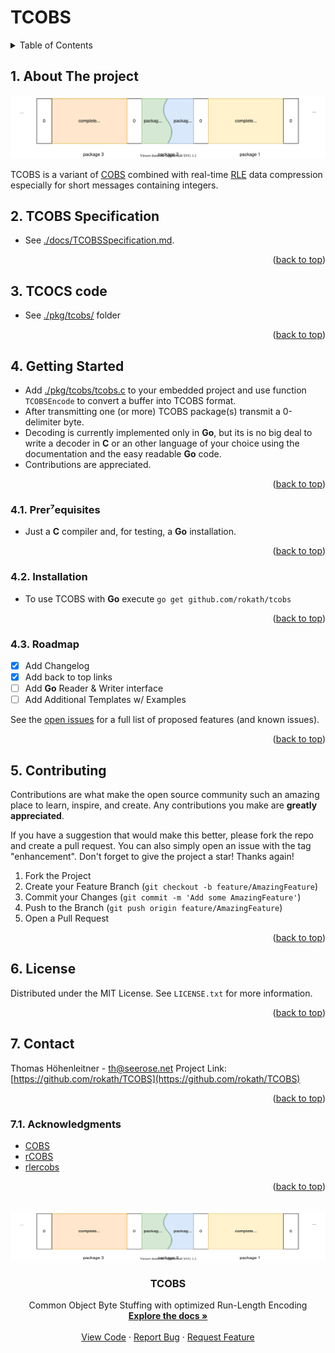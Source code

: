 # TCOBS

<!-- TABLE OF CONTENTS -->
<details>
  <summary>Table of Contents</summary>
  <ol>

<!-- vscode-markdown-toc -->
* 1. [About The project](#AboutTheproject)
* 2. [TCOBS Specification](#TCOBSSpecification)
* 3. [TCOCS code](#TCOCScode)
* 4. [Getting Started](#GettingStarted)
	* 4.1. [Prerequisites](#Prerequisites)
	* 4.2. [Installation](#Installation)
	* 4.3. [Roadmap](#Roadmap)
* 5. [Contributing](#Contributing)
* 6. [License](#License)
* 7. [Contact](#Contact)
	* 7.1. [Acknowledgments](#Acknowledgments)

<!-- vscode-markdown-toc-config
	numbering=true
	autoSave=true
	/vscode-markdown-toc-config -->
<!-- /vscode-markdown-toc --><div id="top"></div>

  </ol>
</details>

<!-- ABOUT THE PROJECT -->
##  1. <a name='AboutTheproject'></a>About The project

![./docs/ref/COBSDataDisruption.svg](./docs/ref/COBSDataDisruption.svg)

TCOBS is a variant of [COBS](https://en.wikipedia.org/wiki/Consistent_Overhead_Byte_Stuffing) combined with real-time [RLE](https://en.wikipedia.org/wiki/Run-length_encoding) data compression especially for short messages containing integers. 

##  2. <a name='TCOBSSpecification'></a>TCOBS Specification

* See [./docs/TCOBSSpecification.md](./docs/TCOBSSpecification.md).

<p align="right">(<a href="#top">back to top</a>)</p>

##  3. <a name='TCOCScode'></a>TCOCS code

* See [./pkg/tcobs/](./pkg/tcobs/) folder

<p align="right">(<a href="#top">back to top</a>)</p>

<!-- GETTING STARTED -->
##  4. <a name='GettingStarted'></a>Getting Started

* Add [./pkg/tcobs/tcobs.c](./pkg/tcobs/tcobs.c) to your embedded project and use function `TCOBSEncode` to convert a buffer into TCOBS format.
* After transmitting one (or more) TCOBS package(s) transmit a 0-delimiter byte.
* Decoding is currently implemented only in **Go**, but its is no big deal to write a decoder in **C** or an other language of your choice using the documentation and the easy readable **Go** code.
* Contributions are appreciated.

<p align="right">(<a href="#top">back to top</a>)</p>

###  4.1. <a name='Prerequisites'></a>Prer⁷equisites

* Just a **C** compiler and, for testing, a **Go** installation.

<p align="right">(<a href="#top">back to top</a>)</p>

###  4.2. <a name='Installation'></a>Installation

* To use TCOBS with **Go** execute `go get github.com/rokath/tcobs`

<p align="right">(<a href="#top">back to top</a>)</p>

<!-- ROADMAP -->
###  4.3. <a name='Roadmap'></a>Roadmap

* [x] Add Changelog
* [x] Add back to top links
* [ ] Add **Go** Reader & Writer interface
* [ ] Add Additional Templates w/ Examples

See the [open issues](https://github.com/rokath/TCOBS/issues) for a full list of proposed features (and known issues).

<p align="right">(<a href="#top">back to top</a>)</p>

<!-- CONTRIBUTING -->
##  5. <a name='Contributing'></a>Contributing

Contributions are what make the open source community such an amazing place to learn, inspire, and create. Any contributions you make are **greatly appreciated**.

If you have a suggestion that would make this better, please fork the repo and create a pull request. You can also simply open an issue with the tag "enhancement".
Don't forget to give the project a star! Thanks again!

1. Fork the Project
2. Create your Feature Branch (`git checkout -b feature/AmazingFeature`)
3. Commit your Changes (`git commit -m 'Add some AmazingFeature'`)
4. Push to the Branch (`git push origin feature/AmazingFeature`)
5. Open a Pull Request

<p align="right">(<a href="#top">back to top</a>)</p>

<!-- LICENSE -->
##  6. <a name='License'></a>License

Distributed under the MIT License. See `LICENSE.txt` for more information.

<p align="right">(<a href="#top">back to top</a>)</p>

<!-- CONTACT -->
##  7. <a name='Contact'></a>Contact

Thomas Höhenleitner - <!-- [@twitter_handle](https://twitter.com/twitter_handle) - --> th@seerose.net
Project Link: [https://github.com/rokath/TCOBS](https://github.com/rokath/TCOBS)

<p align="right">(<a href="#top">back to top</a>)</p>

<!-- ACKNOWLEDGMENTS -->
###  7.1. <a name='Acknowledgments'></a>Acknowledgments

* [COBS](https://pypi.org/project/cobs/)
* [rCOBS](https://github.com/Dirbaio/rcobs)
* [rlercobs](https://docs.rs/kolben/0.0.3/kolben/rlercobs/index.html)

<!--
* [Choose an Open Source License](https://choosealicense.com)
* [GitHub Emoji Cheat Sheet](https://www.webpagefx.com/tools/emoji-cheat-sheet)
* [Malven's Flexbox Cheatsheet](https://flexbox.malven.co/)
* [Malven's Grid Cheatsheet](https://grid.malven.co/)
* [Img Shields](https://shields.io)
* [GitHub Pages](https://pages.github.com)
* [Font Awesome](https://fontawesome.com)
* [React Icons](https://react-icons.github.io/react-icons/search)
-->

<p align="right">(<a href="#top">back to top</a>)</p>

<!-- MARKDOWN LINKS & IMAGES -->

<!--
https://www.markdownguide.org/basic-syntax/#reference-style-links -- >
[contributors-shield]: https://img.shields.io/github/contributors/othneildrew/Best-README-Template.svg?style=for-the-badge
[contributors-url]: https://github.com/othneildrew/Best-README-Template/graphs/contributors
[forks-shield]: https://img.shields.io/github/forks/othneildrew/Best-README-Template.svg?style=for-the-badge
[forks-url]: https://github.com/othneildrew/Best-README-Template/network/members
[stars-shield]: https://img.shields.io/github/stars/othneildrew/Best-README-Template.svg?style=for-the-badge
[stars-url]: https://github.com/othneildrew/Best-README-Template/stargazers
[issues-shield]: https://img.shields.io/github/issues/othneildrew/Best-README-Template.svg?style=for-the-badge
[issues-url]: https://github.com/othneildrew/Best-README-Template/issues
[license-shield]: https://img.shields.io/github/license/othneildrew/Best-README-Template.svg?style=for-the-badge
[license-url]: https://github.com/othneildrew/Best-README-Template/blob/master/LICENSE.txt
[linkedin-shield]: https://img.shields.io/badge/-LinkedIn-black.svg?style=for-the-badge&logo=linkedin&colorB=555
[linkedin-url]: https://linkedin.com/in/othneildrew
[product-screenshot]: images/screenshot.png
-->

<!-- PROJECT LOGO -->
<br />
<div align="center">
  <a href="https://github.com/rokath/TCOBS">
    <img src="docs/ref/COBSDataDisruption.svg" alt="Logo" width="800" height="80">
  </a>

<h3 align="center">TCOBS</h3>

  <p align="center">
    Common Object Byte Stuffing with optimized Run-Length Encoding 
    <br />
    <a href="https://github.com/rokath/TCOBS/blob/master/docs/TCOBSSpecification.md"><strong>Explore the docs »</strong></a>
    <br />
    <br />
    <a href="https://github.com/rokath/TCOBS/blob/master/pkg/tcobs">View Code</a>
    ·
    <a href="https://github.com/rokath/TCOBS/issues">Report Bug</a>
    ·
    <a href="https://github.com/rokath/TCOBS/issues">Request Feature</a>
  </p>
</div>
